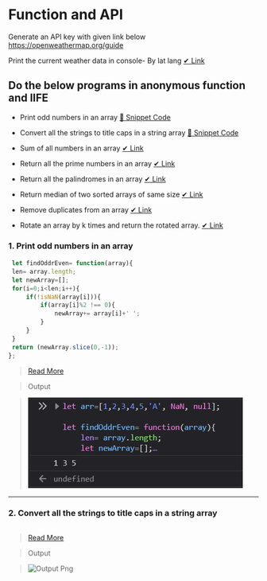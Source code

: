 # Function and API

Generate an API key with given link below https://openweathermap.org/guide 

Print the current weather data in console- By lat lang [✔ Link]()

## Do the below programs in anonymous function and IIFE

   - Print odd numbers in an array [🔽 Snippet Code](#1-print-odd-numbers-in-an-array)

   - Convert all the strings to title caps in a string array [🔽 Snippet Code]()

   - Sum of all numbers in an array [✔ Link]()

   - Return all the prime numbers in an array [✔ Link]()

   - Return all the palindromes in an array [✔ Link]()

   - Return median of two sorted arrays of same size [✔ Link]()

   - Remove duplicates from an array [✔ Link]()

   - Rotate an array by k times and return the rotated array. [✔ Link]()
   
   
### 1. Print odd numbers in an array
   
   ```js
    let findOddrEven= function(array){
    len= array.length;
    let newArray=[];
    for(i=0;i<len;i++){
        if(!isNaN(array[i])){
            if(array[i]%2 !== 0){
                newArray+= array[i]+' ';
            }
        }
    }
    return (newArray.slice(0,-1));
   };
   ```
   > [Read More](findOddrEven.js)
   
   > Output
   
   > ![Output Png](output/OddArr.png)

---
### 2. Convert all the strings to title caps in a string array
   
   ```js
   
   ```
   > [Read More]()
   
   > Output
   
   > ![Output Png]()
